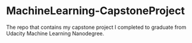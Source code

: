 # MachineLearning-CapstoneProject
The repo that contains my capstone project I completed to graduate from Udacity Machine Learning Nanodegree.
